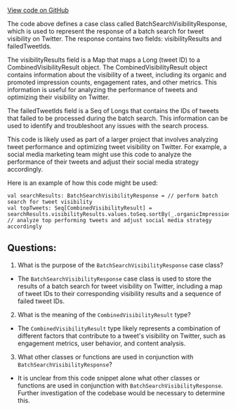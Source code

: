 [View code on GitHub](https://github.com/misbahsy/the-algorithm/visibilitylib/src/main/scala/com/twitter/visibility/interfaces/search/BatchSearchVisibilityResponse.scala)

The code above defines a case class called BatchSearchVisibilityResponse, which is used to represent the response of a batch search for tweet visibility on Twitter. The response contains two fields: visibilityResults and failedTweetIds. 

The visibilityResults field is a Map that maps a Long (tweet ID) to a CombinedVisibilityResult object. The CombinedVisibilityResult object contains information about the visibility of a tweet, including its organic and promoted impression counts, engagement rates, and other metrics. This information is useful for analyzing the performance of tweets and optimizing their visibility on Twitter.

The failedTweetIds field is a Seq of Longs that contains the IDs of tweets that failed to be processed during the batch search. This information can be used to identify and troubleshoot any issues with the search process.

This code is likely used as part of a larger project that involves analyzing tweet performance and optimizing tweet visibility on Twitter. For example, a social media marketing team might use this code to analyze the performance of their tweets and adjust their social media strategy accordingly. 

Here is an example of how this code might be used:

```
val searchResults: BatchSearchVisibilityResponse = // perform batch search for tweet visibility
val topTweets: Seq[CombinedVisibilityResult] = searchResults.visibilityResults.values.toSeq.sortBy(_.organicImpressions).take(10)
// analyze top performing tweets and adjust social media strategy accordingly
```
## Questions: 
 1. What is the purpose of the `BatchSearchVisibilityResponse` case class?
- The `BatchSearchVisibilityResponse` case class is used to store the results of a batch search for tweet visibility on Twitter, including a map of tweet IDs to their corresponding visibility results and a sequence of failed tweet IDs.

2. What is the meaning of the `CombinedVisibilityResult` type?
- The `CombinedVisibilityResult` type likely represents a combination of different factors that contribute to a tweet's visibility on Twitter, such as engagement metrics, user behavior, and content analysis.

3. What other classes or functions are used in conjunction with `BatchSearchVisibilityResponse`?
- It is unclear from this code snippet alone what other classes or functions are used in conjunction with `BatchSearchVisibilityResponse`. Further investigation of the codebase would be necessary to determine this.